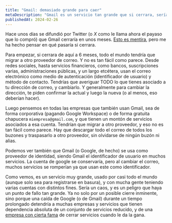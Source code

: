 ```yaml
---
title: "Gmail: demasiado grande para caer"
metaDescription: "Gmail es un servicio tan grande que si cerrara, sería un caos para todo el mundo. ¿Qué pasaría si cerrara?"
publishedAt: 2024-02-26
---
```


Hace unos días se difundió por Twitter (o _X_ como le llama ahora el payaso que lo compró) que Gmail cerraría en unos meses. [Esto es mentira](https://www.bbc.com/news/technology-68374424), pero me ha hecho pensar en qué pasaría si cerrara.

Para empezar, si cerrara de aquí a 6 meses, todo el mundo tendría que migrar a otro proveedor de correo. Y no es tan fácil como parece. Desde redes sociales, hasta servicios financieros, como bancos, suscripciones varias, administraciones públicas, y un largo etcétera, usan el correo electrónico como medio de autenticación (identificador de usuario) y método de contacto. Tendrías que averiguar TODO lo que tienes asociado a tu dirección de correo, y cambiarlo. Y generalmente para cambiar la dirección, te piden confirmar la actual y luego la nueva (o al menos, eso deberían hacer).

Luego pensemos en todas las empresas que también usan Gmail, sea de forma corporativa (pagando Google Workspace) o de forma gratuita chapucera `miempresa@gmail.com`, y que tienen un montón de servicios asociados a esa cuenta. Tendrían que migrar a otro proveedor, y eso no es tan fácil como parece. Hay que descargar todo el correo de todos los buzones y traspasarlo a otro proveedor, sin olvidarse de ningún buzón ni alias.

Podemos ver también que Gmail (o Google, de hecho) se usa como proveedor de identidad, siendo Gmail el identificador de usuario en muchos servicios. La cuenta de google se conservaría, pero al cambiar el correo, muchos servicios se romperían ya que usan este como identificador.

Como vemos, es un servicio muy grande, usado por casi todo el mundo (aunque solo sea para registrarse en basura), y con mucha gente teniendo varias cuentas con distintos fines. Sería un caos, y es un peligro que haya un punto de fallo tan grande. Ya no solo por un posible cierre inminente, sino porque una caída de Google (o de Gmail) durante un tiempo prolongado detendría a muchas empresas y servicios que tienen dependencia absoluta de un conjunto de servicios reducido, y de una [empresa con cierta fama](https://killedbygoogle.com/) de cerrar servicios cuando le da la gana.